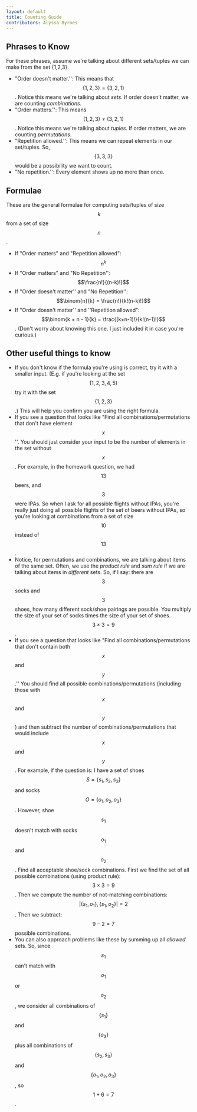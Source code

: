 ```yaml
---
layout: default
title: Counting Guide
contributors: Alyssa Byrnes
---
```


## Phrases to Know
For these phrases, assume we're talking about different sets/tuples we can make from the set \{1,2,3\}.

* "Order doesn't matter.'': This means that $$\{1,2,3\} = \{3,2,1\}$$. Notice this means we're talking about *sets*. If order doesn't matter, we are counting *combinations*.
* "Order matters.'': This means $$(1,2,3) \neq (3,2,1)$$. Notice this means we're talking about *tuples*. If order matters, we are counting *permutations*.
* "Repetition allowed.'': This means we can repeat elements in our set/tuples. So, $$\{3,3,3\}$$ would be a possibility we want to count.
* "No repetition.'': Every element shows up no more than once. 
    


## Formulae

These are the general formulae for computing sets/tuples of size $$k$$ from a set of size $$n$$.


* If "Order matters" and "Repetition allowed": $$n^k$$
* If "Order matters" and "No Repetition'': $$\frac{n!}{(n-k)!}$$
* If "Order doesn't matter'' and "No Repetition'': $$\binom{n}{k} = \frac{n!}{k!(n-k)!}$$
* If "Order doesn't matter'' and ''Repetition allowed": $$\binom{k + n - 1}{k} = \frac{(k+n-1)!}{k!(n-1)!}$$.  (Don't worry about knowing this one. I just included it in case you're curious.)




## Other useful things to know

* If you don't know if the formula you're using is correct, try it with a smaller input. (E.g. if you're looking at the set $$\{1,2,3,4,5\}$$ try it with the set $$\{1,2,3\}$$.) This will help you confirm you are using the right formula.
* If you see a question that looks like "Find all combinations/permutations that don't have element $$x$$''. You should just consider your input to be the number of elements in the set without $$x$$. For example, in the homework question, we had $$13$$ beers, and $$3$$ were IPAs. So when I ask for all possible flights without IPAs, you're really just doing all possible flights of the set of beers without IPAs, so you're looking at combinations from a set of size $$10$$ instead of $$13$$.
* Notice, for permutations and combinations, we are talking about items of the same set. Often, we use the *product rule* and *sum rule* if we are talking about items in *different* sets. So, if I say: there are $$3$$ socks and $$3$$ shoes, how many different sock/shoe pairings are possible. You multiply the size of your set of socks times the size of your set of shoes. $$3 \times 3 = 9$$.
* If you see a question that looks like "Find all combinations/permutations that don't contain both $$x$$ and $$y$$.'' You should find all possible combinations/permutations (including those with $$x$$ and $$y$$) and then subtract the number of combinations/permutations that would include $$x$$ and $$y$$.
For example, if the question is: I have a set of shoes $$S = \{s_1,s_2,s_3\}$$ and socks $$O = \{o_1,o_2,o_3\}$$. However, shoe $$s_1$$ doesn't match with socks $$o_1$$ and $$o_2$$. Find all acceptable shoe/sock combinations. First we find the set of all possible combinations (using product rule): $$3 \times 3 = 9$$. Then we compute the number of not-matching combinations: $$|\{s_1,o_1\},\{s_1,o_2\}| = 2$$. Then we subtract: $$9-2 = 7$$ possible combinations.
* You can also approach problems like these by summing up all *allowed* sets. So, since $$s_1$$ can't match with $$o_1$$ or $$o_2$$, we consider all combinations of $$\{s_1\}$$ and $$\{o_3\}$$ plus all combinations of $$\{s_2,s_3\}$$ and $$\{o_1,o_2,o_3\}$$, so $$1 + 6 = 7$$.
    
